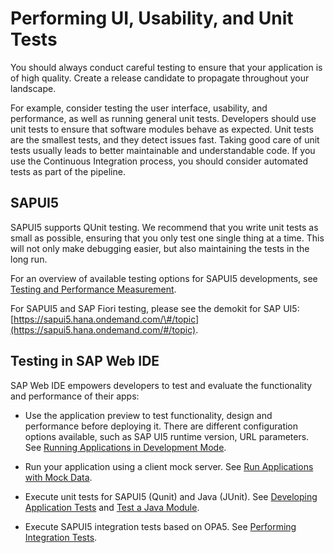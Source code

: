 <!-- loio50a7c7d65c8a458bacb401a95c9ce976 -->

# Performing UI, Usability, and Unit Tests

You should always conduct careful testing to ensure that your application is of high quality. Create a release candidate to propagate throughout your landscape.

For example, consider testing the user interface, usability, and performance, as well as running general unit tests. Developers should use unit tests to ensure that software modules behave as expected. Unit tests are the smallest tests, and they detect issues fast. Taking good care of unit tests usually leads to better maintainable and understandable code. If you use the Continuous Integration process, you should consider automated tests as part of the pipeline.



<a name="loio50a7c7d65c8a458bacb401a95c9ce976__section_crp_5qc_wgb"/>

## SAPUI5

SAPUI5 supports QUnit testing. We recommend that you write unit tests as small as possible, ensuring that you only test one single thing at a time. This will not only make debugging easier, but also maintaining the tests in the long run.

For an overview of available testing options for SAPUI5 developments, see [Testing and Performance Measurement](https://sapui5.hana.ondemand.com/#/topic/291c9121e6044ab381e0b51716f97f52).

For SAPUI5 and SAP Fiori testing, please see the demokit for SAP UI5: [https://sapui5.hana.ondemand.com/\#/topic](https://sapui5.hana.ondemand.com/#/topic).



## Testing in SAP Web IDE

SAP Web IDE empowers developers to test and evaluate the functionality and performance of their apps:

-   Use the application preview to test functionality, design and performance before deploying it. There are different configuration options available, such as SAP UI5 runtime version, URL parameters. See [Running Applications in Development Mode](https://help.sap.com/viewer/825270ffffe74d9f988a0f0066ad59f0/CF/en-US/fcc3b671ca084c8ab5e009bd4de19048.html).

-   Run your application using a client mock server. See [Run Applications with Mock Data](https://help.sap.com/viewer/825270ffffe74d9f988a0f0066ad59f0/CF/en-US/e7d047a743b74b83875c3ede20783f24.html).

-   Execute unit tests for SAPUI5 \(Qunit\) and Java \(JUnit\). See [Developing Application Tests](https://help.sap.com/viewer/825270ffffe74d9f988a0f0066ad59f0/CF/en-US/3655fba62f884e84a774c6030eeeab49.html) and [Test a Java Module](https://help.sap.com/viewer/825270ffffe74d9f988a0f0066ad59f0/CF/en-US/25cd7ef4cb8b4e03aaa60ab197cf51b1.html).

-   Execute SAPUI5 integration tests based on OPA5. See [Performing Integration Tests](../integrate-and-test/integrate-and-test-84ddc25.md#loio998fbbb1a53c4fbb888e9b14892b3c0c).


